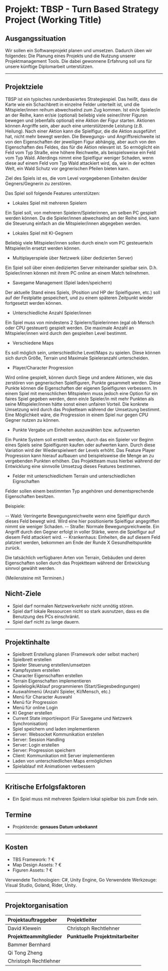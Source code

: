 # Projekt: TBSP - Turn Based Strategy Project (Working Title)

## Ausgangssituation

Wir sollen ein Softwareprojekt planen und umsetzen. Dadurch üben wir folgendes:
Die Planung eines Projekts und die Nutzung unserer Projektmanagement Tools.
Die dabei gewonnene Erfahrung soll uns für unsere künftige Diplomarbeit unterstützen.

---

## Projektziele

TBSP ist ein typisches rundenbasiertes Strategiespiel. Das heißt, dass die Karte wie ein Schachbrett in einzelne Felder unterteilt ist, und die Mitspieler/innen reihum abwechselnd zum Zug kommen. Ist ein/e Spieler/in an der Reihe, kann er/sie (optional) beliebig viele seiner/ihrer Figuren bewegen und (ebenfalls optional) eine Aktion der Figur starten. Aktionen können Angriffe sein, aber auch eine unterstützende Leistung (z.B. Heilung). Nach einer Aktion kann die Spielfigur, die die Aktion ausgeführt hat, nicht mehr bewegt werden. Die Bewegungs- und Angriffsreichweite ist von den Eigenschaften der jeweiligen Figur abhängig, aber auch von den Eigenschaften des Feldes, das für die Aktion relevant ist. So ermöglicht ein Feld vom Typ Straße, eine höhere Reichweite, als beispielsweise ein Feld vom Typ Wald. Allerdings nimmt  eine Spielfigur weniger Schaden, wenn diese auf einem Feld vom Typ Wald attackiert wird, da, wie in der echten Welt, ein Wald Schutz vor gegnerischen Pfeilen bieten kann.

Ziel des Spiels ist es, die vom Level vorgegebenen Einheiten des/der Gegners/Gegnerin zu zerstören.

Das Spiel soll folgende Features unterstützen:

- Lokales Spiel mit mehreren Spielern

Ein Spiel soll, von mehreren Spielern/Spielerinnen, am selben PC gespielt werden können. Da die Spieler/innen abwechselnd an der Reihe sind, kann die Steuerung einfach an die Mitspieler/innen abgegeben werden.

- Lokales Spiel mit KI-Gegnern

Beliebig viele Mitspieler/innen sollen durch eine/n vom PC gesteuerte/n Mitspieler/in ersetzt werden können.

- Multiplayerspiele über Netzwerk (über dedizierten Server)

Ein Spiel soll über einen dedizierten Server miteinander spielbar sein. D.h. Spieler/innen können mit ihrem PC online an einem Match teilnehmen.

- Savegame Management (Spiel laden/speichern)

Der aktuelle Stand eines Spiels, (Position und HP der Spielfiguren, etc.) soll auf der Festplatte gespeichert, und zu einem späteren Zeitpunkt wieder fortgesetzt werden können.

- Unterschiedliche Anzahl Spieler/innen

Ein Spiel muss von mindestens 2 Spielern/Spielerinnen (egal ob Mensch oder CPU gesteuert) gespielt werden. Die maximale Anzahl an Mitspieler/innen wird durch den gespielten Level bestimmt.

- Verschiedene Maps

Es soll möglich sein, unterschiedliche Level/Maps zu spielen. Diese können sich durch Größe, Terrain und Maximale Spieleranzahl unterscheiden.

- Player/Character Progression

Wird online gespielt, können durch Siege und andere Aktionen, wie das zerstören von gegnerischen Spielfiguren, Punkte gesammelt werden. Diese Punkte können die Eigenschaften der eigenen Spielfiguren verbessern. In einem Spiel mit menschlichen Mitspielern muss jedoch eine Option für ein faires Spiel gegeben werden, denn ein/e Spieler/in mit mehr Punkten als seine Mitspieler/innen hätte sonst einen unfairen Vorteil. Die konkrete Umsetzung wird durch das Projketteam während der Umsetzung bestimmt. Eine Möglichkeit wäre, die Progression in einem Spiel nur gegen CPU Gegner nutzen zu können.

- Punkte Vergabe um Einheiten auszuwählen bzw. aufzuwerten

Ein Punkte System soll erstellt werden, durch das ein Spieler vor Beginn eines Spiels seine Spielfiguren kaufen oder aufwerten kann. Durch diese Variation wird der Wiederspielwert der Levels erhöht. Das Feature Player Progression kann hierauf aufbauen und beispielsweise die Menge an zu vergebenden Punkten erhöhen. Das Projektteam muss hierbei während der Entwicklung eine sinnvolle Umsetzug dieses Features bestimmen.

- Felder mit unterschiedlichem Terrain und unterschiedlichen Eignschaften

Felder sollen einem bestimmten Typ angehören und dementsprechende Eigenschaften besitzen. 

Beispiele:

-- Wald: Verringerte Bewegungsreichweite wenn eine Spielfigur durch dieses Feld bewegt wird. Wird eine hier positionierte Spielfigur angegriffen nimmt sie weniger Schaden. 
-- Straße: Normale Bewegungsreichweite. Ein Angriff durch den Gegner erfolgt in voller Stärke, wenn die Spielfigur auf diesem Feld attackiert wird.
-- Krankenhaus: Einheiten, die auf diesem Feld platziert werden, bekommen am Ende der Runde X Gesundheitspunkte zurück.

Die tatsächlich verfügbaren Arten von Terrain, Gebäuden und deren Eigenschaften sollen durch das Projektteam während der Entwicklung sinnvol gewählt werden.

{Meilensteine mit Terminen.)

## Nicht-Ziele

- Spiel darf normalen Netzwerkverkehr nicht unnötig stören.
- Spiel darf lokale Ressourcen nicht so stark ausnutzen, dass es die Benutzung des PCs einschränkt.
- Spiel darf nicht zu lange dauern.

---

## Projektinhalte

- Spielbrett Erstellung planen (Framework oder selbst machen)
- Spielbrett erstellen
- Spieler Steuerung erstellen/umsetzen
- Kampfsystem erstellen
- Character Eigenschaften erstellen
- Terrain Eigenschaften implementieren
- Spielelogik/Ablauf programmieren (Start/Siegesbedingungen)
- Auswahlmenü (Anzahl Spieler, KI/Mensch, etc.)
- Menü für Character Auswahl
- Menü für Progression
- Menü für online Login
- KI Gegner erstellen
- Current State import/export (Für Savegame und Netzwerk Synchronisation)
- Spiel speichern und laden implementieren
- Server: Websocket Kommunikation erstellen
- Server: Session Handling
- Server: Login erstellen
- Server: Progression speichern
- Client: Kommunikation mit Server implementieren
- Laden von unterschiedlichen Maps ermöglichen
- Spielablauf mit Animationen verbessern

---

## Kritische Erfolgsfaktoren

- Ein Spiel muss mit mehreren Spielern lokal spielbar bis zum Ende sein.

## Termine

- Projektende: **genaues Datum unbekannt**

---

## Kosten

- TBS Framework: ? €
- Map Design Assets: ? €
- Figuren Assets: ? €

Verwendete Technologien: C#, Unity Engine, Go
Verwendete Werkzeuge: Visual Studio, Goland, Rider, Unity.

---

## Projektorganisation

| **Projektauftraggeber**   | **Projektleiter**                 |
| :------------------------ | :-------------------------------- |
| David Klewein             | Christoph Rechtlehner             |
| **Projektteammitglieder** | **Punktuelle Projektmitarbeiter** |
| Bammer Bernhard           |                                   |
| Qi Tong Zheng             |                                   |
| Christoph Rechtlehner     |                                   |
